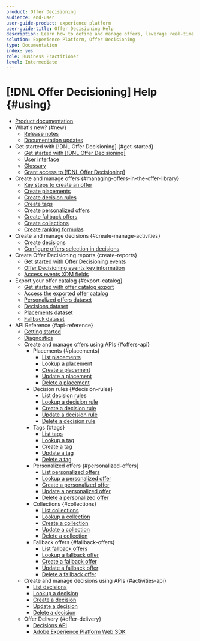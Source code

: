 ```yaml
---
product: Offer Decisioning
audience: end-user
user-guide-product: experience platform
user-guide-title: Offer Decisioning Help
description: Learn how to define and manage offers, leverage real-time customer data, and deliver the right offers for customers at the right time.
solution: Experience Platform, Offer Decisioning
type: Documentation
index: yes
role: Business Practitioner
level: Intermediate
---
```


# [!DNL Offer Decisioning] Help {#using}

+ [Product documentation](offer-decisioning-home.md)
+ What's new? {#new}
    + [Release notes](release-notes.md)
    + [Documentation updates](documentation-updates.md)
+ Get started with [!DNL Offer Decisioning] {#get-started}
    + [Get started with [!DNL Offer Decisioning]](get-started/starting-offer-decisioning.md)
    + [User interface](get-started/user-interface.md)
    + [Glossary](get-started/glossary.md)
    + [Grant access to [!DNL Offer Decisioning]](get-started/granting-access-to-offer-decisioning.md)
+ Create and manage offers {#managing-offers-in-the-offer-library}
    + [Key steps to create an offer](offer-library/key-steps.md)
    + [Create placements](offer-library/creating-placements.md)
    + [Create decision rules](offer-library/creating-decision-rules.md)
    + [Create tags](offer-library/creating-tags.md)
    + [Create personalized offers](offer-library/creating-personalized-offers.md)
    + [Create fallback offers](offer-library/creating-fallback-offers.md)
    + [Create collections](offer-library/creating-collections.md)
    + [Create ranking formulas](offer-library/create-ranking-formulas.md)
+ Create and manage decisions {#create-manage-activities}
    + [Create decisions](offer-activities/create-offer-activities.md)
    + [Configure offers selection in decisions](offer-activities/configure-offer-selection.md)
+ Create Offer Decisioning reports {create-reports}
    + [Get started with Offer Decisioning events](reports/get-started-events.md)
    + [Offer Decisioning events key information](reports/key-information.md)
    + [Access events XDM fields](reports/xdm-fields.md)
+ Export your offer catalog {#export-catalog}
    + [Get started with offer catalog export ](export-catalog/get-started-export.md)
    + [Access the exported offer catalog](export-catalog/access-dataset.md)
    + [Personalized offers dataset](export-catalog/export-offers.md)
    + [Decisions dataset](export-catalog/export-decisions.md)
    + [Placements dataset](export-catalog/export-placements.md)
    + [Fallback dataset](export-catalog/export-fallback.md)
+ API Reference {#api-reference}
    + [Getting started](api-reference/getting-started.md)
    + [Diagnostics](api-reference/diagnostics.md)
    + Create and manage offers using APIs {#offers-api}
        + Placements {#placements}
            + [List placements](api-reference/offers-api/placements/list.md)
            + [Lookup a placement](api-reference/offers-api/placements/lookup.md)
            + [Create a placement](api-reference/offers-api/placements/create.md)
            + [Update a placement](api-reference/offers-api/placements/update.md)
            + [Delete a placement](api-reference/offers-api/placements/delete.md)
        + Decision rules {#decision-rules}
            + [List decision rules](api-reference/offers-api/decision-rules/list.md)
            + [Lookup a decision rule](api-reference/offers-api/decision-rules/lookup.md)
            + [Create a decision rule](api-reference/offers-api/decision-rules/create.md)
            + [Update a decision rule](api-reference/offers-api/decision-rules/update.md)
            + [Delete a decision rule](api-reference/offers-api/decision-rules/delete.md)
        + Tags {#tags}
            + [List tags](api-reference/offers-api/tags/list.md)
            + [Lookup a tag](api-reference/offers-api/tags/lookup.md)
            + [Create a tag](api-reference/offers-api/tags/create.md)
            + [Update a tag](api-reference/offers-api/tags/update.md)
            + [Delete a tag](api-reference/offers-api/tags/delete.md)
        + Personalized offers {#personalized-offers}
            + [List personalized offers](api-reference/offers-api/personalized-offers/list.md)
            + [Lookup a personalized offer](api-reference/offers-api/personalized-offers/lookup.md)
            + [Create a personalized offer](api-reference/offers-api/personalized-offers/create.md)
            + [Update a personalized offer](api-reference/offers-api/personalized-offers/update.md)
            + [Delete a personalized offer](api-reference/offers-api/personalized-offers/delete.md)
        + Collections {#collections}
            + [List collections](api-reference/offers-api/collections/list.md)
            + [Lookup a collection](api-reference/offers-api/collections/lookup.md)
            + [Create a collection](api-reference/offers-api/collections/create.md)
            + [Update a collection](api-reference/offers-api/collections/update.md)
            + [Delete a collection](api-reference/offers-api/collections/delete.md)
        + Fallback offers {#fallback-offers}
            + [List fallback offers](api-reference/offers-api/fallback-offers/list.md)
            + [Lookup a fallback offer](api-reference/offers-api/fallback-offers/lookup.md)
            + [Create a fallback offer](api-reference/offers-api/fallback-offers/create.md)
            + [Update a fallback offer](api-reference/offers-api/fallback-offers/update.md)
            + [Delete a fallback offer](api-reference/offers-api/fallback-offers/delete.md)
    + Create and manage decisions using APIs {#activities-api}
        + [List decisions](api-reference/activities-api/activities/list.md)
        + [Lookup a decision](api-reference/activities-api/activities/lookup.md)
        + [Create a decision](api-reference/activities-api/activities/create.md)
        + [Update a decision](api-reference/activities-api/activities/update.md)
        + [Delete a decision](api-reference/activities-api/activities/delete.md)
    + Offer Delivery {#offer-delivery}
        + [Decisions API](api-reference/decisions-api/deliver-offers.md)
        + [Adobe Experience Platform Web SDK](api-reference/web-sdk.md)